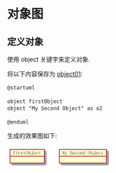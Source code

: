 # 对象图 #

## 定义对象 ##

使用 object 关键字来定义对象.

将以下内容保存为 [object01](./object/object01.pum):

```
@startuml

object firstObject
object "My Second Object" as o2

@enduml
```

生成的效果图如下:

![object01.png](./object/object01.png)
